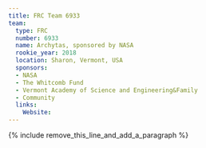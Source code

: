```yaml
---
title: FRC Team 6933
team:
  type: FRC
  number: 6933
  name: Archytas, sponsored by NASA
  rookie_year: 2018
  location: Sharon, Vermont, USA
  sponsors:
  - NASA
  - The Whitcomb Fund
  - Vermont Academy of Science and Engineering&Family
  - Community
  links:
    Website:
---
```


{% include remove_this_line_and_add_a_paragraph %}